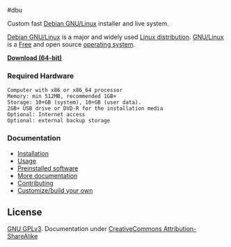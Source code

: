 
#dbu

Custom fast [Debian GNU/Linux](http://www.debian.org/) installer and live system.

[Debian GNU/Linux](https://en.wikipedia.org/wiki/Debian) is a major and widely used [Linux distribution](https://en.wikipedia.org/wiki/Linux_distribution). [GNU/Linux](https://en.wikipedia.org/wiki/Linux) is a [Free](https://en.wikipedia.org/wiki/Free_software) and open source [operating system](https://en.wikipedia.org/wiki/Operating_system).

**[Download (64-bit)](live-image-amd64.hybrid.iso)**

### Required Hardware

    Computer with x86 or x86_64 processor
    Memory: min 512MB, recommended 1GB+
    Storage: 10+GB (system), 10+GB (user data).
    2GB+ USB drive or DVD-R for the installation media
    Optional: Internet access
    Optional: external backup storage


### Documentation

 * [Installation](doc/install.md)
 * [Usage](doc/usage.md)
  * [Preinstalled software](doc/packages.md)
 * [More documentation](doc/more-docs.md)
 * [Contributing](doc/contributing.md)
 * [Customize/build your own](doc/custom.md)


## License

[GNU GPLv3](LICENSE). Documentation under [CreativeCommons Attribution-ShareAlike](LICENSE)